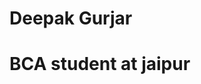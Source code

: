 # Deepak Gurjar
<html>
<head>
  <title>deepak</title>
  <link rel="icon" type="image/x-icon" href="https://upload.wikimedia.org/wikipedia/commons/thumb/f/f1/Gyan_Vihar_Logo.jpg/220px-Gyan_Vihar_Logo.jpg">
</head>
<body>

<h1>BCA student at jaipur</h1>
<p></p>

</body>
</html>
